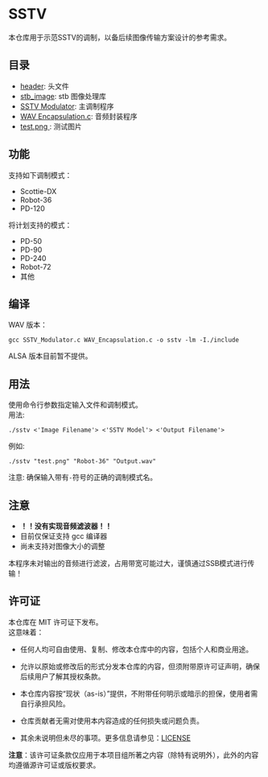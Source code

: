 # SSTV

本仓库用于示范SSTV的调制，以备后续图像传输方案设计的参考需求。  

## 目录  

- [header](https://github.com/HyacinthSat/SSTV/blob/main/header.h): 头文件  
- [stb_image](https://github.com/HyacinthSat/SSTV/blob/main/stb_image.h): stb 图像处理库  
- [SSTV Modulator](https://github.com/HyacinthSat/SSTV/blob/main/SSTV_Modulator.c): 主调制程序
- [WAV Encapsulation.c](https://github.com/HyacinthSat/SSTV/blob/main/WAV_Encapsulation.c): 音频封装程序
- [test.png ](https://github.com/HyacinthSat/SSTV/blob/main/test.png): 测试图片

## 功能  

支持如下调制模式：  
- Scottie-DX
- Robot-36  
- PD-120  

将计划支持的模式：  
- PD-50  
- PD-90  
- PD-240  
- Robot-72  
- 其他  

## 编译  

WAV 版本：  
```
gcc SSTV_Modulator.c WAV_Encapsulation.c -o sstv -lm -I./include
```

ALSA 版本目前暂不提供。  

## 用法  

使用命令行参数指定输入文件和调制模式。  
用法:  
```
./sstv <'Image Filename'> <'SSTV Model'> <'Output Filename'>
```  

例如:  
```
./sstv "test.png" "Robot-36" "Output.wav"
```  

注意: 确保输入带有`-`符号的正确的调制模式名。  

## 注意  

- **！！没有实现音频滤波器！！**  
- 目前仅保证支持 gcc 编译器  
- 尚未支持对图像大小的调整  

本程序未对输出的音频进行滤波，占用带宽可能过大，谨慎通过SSB模式进行传输！  

## 许可证  

本仓库在 MIT 许可证下发布。  
这意味着：  

- 任何人均可自由使用、复制、修改本仓库中的内容，包括个人和商业用途。  

- 允许以原始或修改后的形式分发本仓库的内容，但须附带原许可证声明，确保后续用户了解其授权条款。  

- 本仓库内容按“现状（as-is）”提供，不附带任何明示或暗示的担保，使用者需自行承担风险。  

- 仓库贡献者无需对使用本内容造成的任何损失或问题负责。  

- 其余未说明但未尽的事项。更多信息请参见：[LICENSE](https://github.com/HyacinthSat/SSTV/blob/main/LICENSE)  

**注意**：该许可证条款仅应用于本项目组所著之内容（除特有说明外），此外的内容均遵循源许可证或版权要求。  
